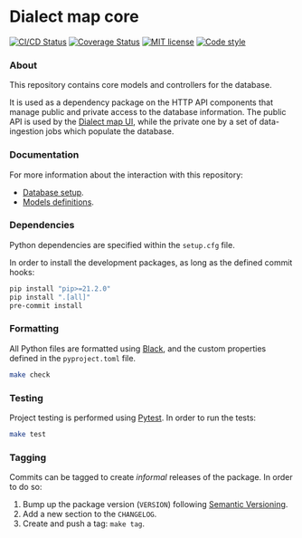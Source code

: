 # Dialect map core

[![CI/CD Status][ci-status-badge]][ci-status-link]
[![Coverage Status][cov-status-badge]][cov-status-link]
[![MIT license][mit-license-badge]][mit-license-link]
[![Code style][code-style-badge]][code-style-link]


### About
This repository contains core models and controllers for the database.

It is used as a dependency package on the HTTP API components that manage
public and private access to the database information. The public API is used by the
[Dialect map UI][dialect-map-ui], while the private one by a set of data-ingestion jobs
which populate the database.


### Documentation
For more information about the interaction with this repository:
- [Database setup][docs-database].
- [Models definitions][docs-models].


### Dependencies
Python dependencies are specified within the `setup.cfg` file.

In order to install the development packages, as long as the defined commit hooks:
```sh
pip install "pip>=21.2.0"
pip install ".[all]"
pre-commit install
```


### Formatting
All Python files are formatted using [Black][web-black], and the custom properties defined
in the `pyproject.toml` file.
```sh
make check
```


### Testing
Project testing is performed using [Pytest][web-pytest]. In order to run the tests:
```sh
make test
```


### Tagging
Commits can be tagged to create _informal_ releases of the package. In order to do so:

1. Bump up the package version (`VERSION`) following [Semantic Versioning][web-semantic].
2. Add a new section to the `CHANGELOG`.
3. Create and push a tag: `make tag`.


[ci-status-badge]: https://github.com/dialect-map/dialect-map-core/actions/workflows/ci.yml/badge.svg?branch=main
[ci-status-link]: https://github.com/dialect-map/dialect-map-core/actions/workflows/ci.yml?query=branch%3Amain
[code-style-badge]: https://img.shields.io/badge/code%20style-black-000000.svg
[code-style-link]: https://github.com/psf/black
[cov-status-badge]: https://codecov.io/gh/dialect-map/dialect-map-core/branch/main/graph/badge.svg
[cov-status-link]: https://codecov.io/gh/dialect-map/dialect-map-core
[mit-license-badge]: https://img.shields.io/badge/License-MIT-blue.svg
[mit-license-link]: https://github.com/dialect-map/dialect-map-core/blob/main/LICENSE

[dialect-map-ui]: https://github.com/dialect-map/dialect-map-ui
[docs-database]: docs/database.md
[docs-models]: docs/models.md
[web-black]: https://black.readthedocs.io/en/stable/
[web-pytest]: https://docs.pytest.org/en/latest/#
[web-semantic]: https://semver.org/
